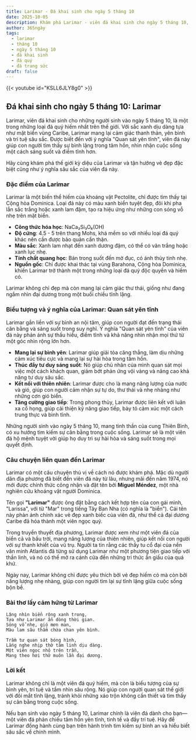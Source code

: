 ```yaml
---
title: Larimar - Đá khai sinh cho ngày 5 tháng 10
date: 2025-10-05
description: Khám phá Larimar - viên đá khai sinh cho ngày 5 tháng 10, biểu tượng của Quan sát yên tĩnh. Cùng tìm hiểu ý nghĩa sâu sắc của viên đá độc đáo này.
author: 365ngày
tags:
  - larimar
  - tháng 10
  - ngày 5 tháng 10
  - đá khai sinh
  - đá quý
  - đá trang sức
draft: false
---
```


{{< youtube id="KSLL6JLY8g0" >}}

## Đá khai sinh cho ngày 5 tháng 10: Larimar

Larimar, viên đá khai sinh cho những người sinh vào ngày 5 tháng 10, là một trong những loại đá quý hiếm nhất trên thế giới. Với sắc xanh dịu dàng tựa như mặt biển vùng Caribe, Larimar mang lại cảm giác thanh thản, yên bình và trí tuệ sâu sắc. Được biết đến với ý nghĩa "Quan sát yên tĩnh", viên đá này giúp con người tìm thấy sự bình lặng trong tâm hồn, nhìn nhận cuộc sống một cách sáng suốt và điềm tĩnh hơn.

Hãy cùng khám phá thế giới kỳ diệu của Larimar và tận hưởng vẻ đẹp đặc biệt cũng như ý nghĩa sâu sắc của viên đá này.

### Đặc điểm của Larimar

Larimar là một biến thể hiếm của khoáng vật Pectolite, chỉ được tìm thấy tại Cộng hòa Dominica. Loại đá này có màu xanh biển tuyệt đẹp, đôi khi pha lẫn sắc trắng hoặc xanh lam đậm, tạo ra hiệu ứng như những con sóng vỗ nhẹ trên mặt biển.

- **Công thức hóa học**: NaCa₂Si₃O₈(OH)
- **Độ cứng**: 4.5 - 5 trên thang Mohs, khá mềm so với nhiều loại đá quý khác nên cần được bảo quản cẩn thận.
- **Màu sắc**: Xanh lam nhạt đến xanh dương đậm, có thể có vân trắng hoặc xanh lục nhẹ.
- **Tính chất quang học**: Bán trong suốt đến mờ đục, có ánh thủy tinh nhẹ.
- **Nguồn gốc**: Chỉ được khai thác tại vùng Barahona, Cộng hòa Dominica, khiến Larimar trở thành một trong những loại đá quý độc quyền và hiếm có.

Larimar không chỉ đẹp mà còn mang lại cảm giác thư thái, giống như đang ngắm nhìn đại dương trong một buổi chiều tĩnh lặng.

### Biểu tượng và ý nghĩa của Larimar: Quan sát yên tĩnh

Larimar gắn liền với sự bình an nội tâm, giúp con người đạt đến trạng thái cân bằng và sáng suốt trong suy nghĩ. Ý nghĩa "Quan sát yên tĩnh" của viên đá này phản ánh sự thấu hiểu, điềm tĩnh và khả năng nhìn nhận mọi thứ từ một góc nhìn rộng lớn hơn.

- **Mang lại sự bình yên**: Larimar giúp giải tỏa căng thẳng, làm dịu những cảm xúc tiêu cực và mang lại sự hài hòa trong tâm hồn.
- **Thúc đẩy tư duy sáng suốt**: Nó giúp chủ nhân của mình quan sát mọi việc một cách khách quan, giảm bớt phản ứng vội vàng và nâng cao khả năng tư duy sâu sắc.
- **Kết nối với thiên nhiên**: Larimar được cho là mang năng lượng của nước và gió, giúp con người cảm nhận sự tự do, thư thái và nhẹ nhàng như những cơn gió biển.
- **Tăng cường giao tiếp**: Trong phong thủy, Larimar được liên kết với luân xa cổ họng, giúp cải thiện kỹ năng giao tiếp, bày tỏ cảm xúc một cách trung thực và bình tĩnh.

Những người sinh vào ngày 5 tháng 10, mang tinh thần của cung Thiên Bình, có xu hướng tìm kiếm sự cân bằng trong cuộc sống. Larimar sẽ là một viên đá hộ mệnh tuyệt vời giúp họ duy trì sự hài hòa và sáng suốt trong mọi quyết định.

### Câu chuyện liên quan đến Larimar

Larimar có một câu chuyện thú vị về cách nó được khám phá. Mặc dù người dân địa phương đã biết đến viên đá này từ lâu, nhưng mãi đến năm 1974, nó mới được chính thức công nhận và đặt tên bởi **Miguel Méndez**, một nhà nghiên cứu khoáng vật người Dominica.

Tên gọi **"Larimar"** được ông đặt bằng cách kết hợp tên của con gái mình, "Larissa", với từ "Mar" trong tiếng Tây Ban Nha (có nghĩa là "biển"). Cái tên này phản ánh chính xác vẻ đẹp xanh biếc của viên đá, như thể cả đại dương Caribe đã hóa thành một viên ngọc quý.

Trong truyền thuyết địa phương, Larimar được xem như một viên đá của biển cả và bầu trời, mang năng lượng của thiên nhiên, giúp kết nối con người với sự thanh khiết của vũ trụ. Người ta tin rằng các thầy tu cổ đại của nền văn minh Atlantis đã từng sử dụng Larimar như một phương tiện giao tiếp với thần linh, và nó có thể mở ra cánh cửa đến những tri thức ẩn giấu của quá khứ.

Ngày nay, Larimar không chỉ được yêu thích bởi vẻ đẹp hiếm có mà còn bởi năng lượng nhẹ nhàng, giúp con người tìm lại sự tĩnh lặng giữa cuộc sống bộn bề.

### Bài thơ lấy cảm hứng từ Larimar

```
Lặng nhìn biển rộng xanh trong,  
Tựa như Larimar ẩn dòng thời gian.  
Sóng vỗ nhẹ, gió mơn man,  
Màu lam sâu thẳm chứa chan yên bình.  

Trầm tư quan sát bóng hình,  
Lắng nghe nhịp thở tâm linh dịu dàng.  
Một viên ngọc nhỏ trên trần,  
Mang theo hơi thở muôn lần đại dương.  
```

### Lời kết

Larimar không chỉ là một viên đá quý hiếm, mà còn là biểu tượng của sự bình yên, trí tuệ và tầm nhìn sâu rộng. Nó giúp con người quan sát thế giới với đôi mắt tĩnh lặng, tránh khỏi những xáo trộn không cần thiết và tìm thấy sự cân bằng trong cuộc sống.

Nếu bạn sinh vào ngày 5 tháng 10, Larimar chính là viên đá dành cho bạn—một viên đá phản chiếu tâm hồn yên tĩnh, tinh tế và đầy trí tuệ. Hãy để Larimar đồng hành cùng bạn trên hành trình tìm kiếm sự bình an và hiểu biết sâu sắc về chính mình.